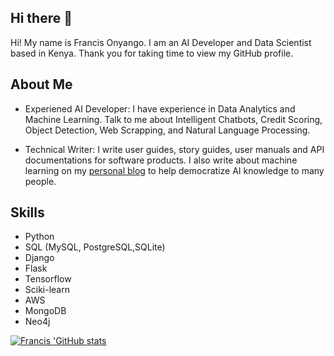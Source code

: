 ## Hi there 👋

Hi! My name is Francis Onyango. I am an AI Developer and Data Scientist based in Kenya. 
Thank you for taking time to view my GitHub profile.

## About Me

- Experiened AI Developer: I have experience in Data Analytics and Machine Learning. Talk to me about Intelligent Chatbots, Credit Scoring, Object Detection, Web Scrapping, and Natural Language Processing.

- Technical Writer: I write user guides, story guides, user manuals and API documentations for software products. I also write about machine learning on my [personal blog](https://yourdataguy.org) to help democratize AI knowledge to many people. 

## Skills
- Python
- SQL (MySQL, PostgreSQL,SQLite)
- Django
- Flask
- Tensorflow
- Sciki-learn
- AWS
- MongoDB
- Neo4j

[![Francis 'GitHub stats](https://github-readme-stats.vercel.app/api?username=fonyango)](https://github.com/fonyango/github-readme-stats)
